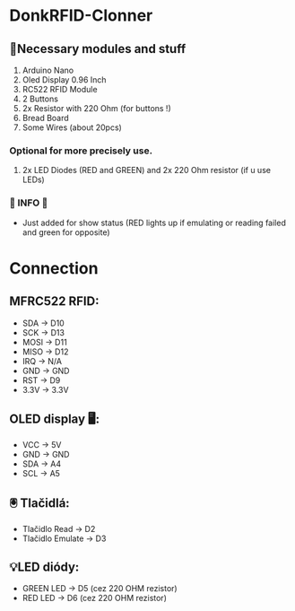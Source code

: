 # DonkRFID-Clonner

## 📝Necessary modules and stuff
1. Arduino Nano
2. Oled Display 0.96 Inch
3. RC522 RFID Module
4. 2 Buttons
5. 2x Resistor with 220 Ohm (for buttons !)
6. Bread Board
7. Some Wires (about 20pcs)
### Optional for more precisely use.
1. 2x LED Diodes (RED and GREEN) and 2x 220 Ohm resistor (if u use LEDs)
### 📣 INFO 📣
- Just added for show status (RED lights up if emulating or reading failed and green for opposite)
# Connection

## MFRC522 RFID:
- SDA -> D10
- SCK -> D13
- MOSI -> D11
- MISO -> D12
- IRQ -> N/A
- GND -> GND
- RST -> D9
- 3.3V -> 3.3V

## OLED display 🖥:
- VCC -> 5V
- GND -> GND
- SDA -> A4
- SCL -> A5

## 🖲 Tlačidlá:
- Tlačidlo Read -> D2
- Tlačidlo Emulate -> D3

## 💡LED diódy:
- GREEN LED -> D5 (cez 220 OHM rezistor)
- RED LED -> D6 (cez 220 OHM rezistor)
